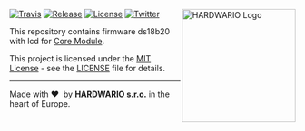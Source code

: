 <a href="https://www.hardwario.com/"><img src="https://www.hardwario.com/ci/assets/hw-logo.svg" width="200" alt="HARDWARIO Logo" align="right"></a>

[![Travis](https://img.shields.io/travis/bigclownprojects/bcf-radio-ds18b20-with-lcd/master.svg)](https://travis-ci.org/bigclownprojects/bcf-radio-ds18b20-with-lcd)
[![Release](https://img.shields.io/github/release/bigclownprojects/bcf-radio-ds18b20-with-lcd.svg)](https://github.com/bigclownprojects/bcf-radio-ds18b20-with-lcd/releases)
[![License](https://img.shields.io/github/license/bigclownprojects/bcf-radio-ds18b20-with-lcd.svg)](https://github.com/bigclownprojects/bcf-radio-ds18b20-with-lcd/blob/master/LICENSE)
[![Twitter](https://img.shields.io/twitter/follow/hardwario_en.svg?style=social&label=Follow)](https://twitter.com/hardwario_en)

This repository contains firmware ds18b20 with lcd for [Core Module](https://shop.bigclown.com/core-module).

This project is licensed under the [MIT License](https://opensource.org/licenses/MIT/) - see the [LICENSE](LICENSE) file for details.

---

Made with &#x2764;&nbsp; by [**HARDWARIO s.r.o.**](https://www.hardwario.com/) in the heart of Europe.
